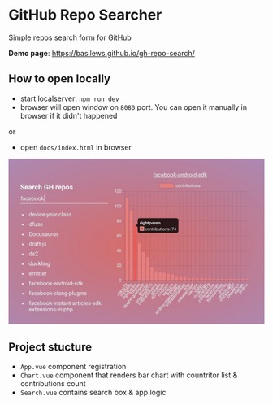 # GitHub Repo Searcher
Simple repos search form for GitHub

**Demo page**: https://basilews.github.io/gh-repo-search/

## How to open locally
- start localserver: `npm run dev`
- browser will open window on `8080` port. You can open it manually in browser if it didn't happened

or

- open `docs/index.html` in browser

![image of project](./docs/img/screenshot.jpg)


## Project stucture
- `App.vue` component registration
- `Chart.vue` component that renders bar chart with countritor list & contributions count
- `Search.vue` contains search box & app logic
